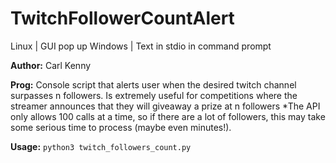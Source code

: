 TwitchFollowerCountAlert 
========================
Linux   | GUI pop up
Windows | Text in stdio in command prompt

**Author:** Carl Kenny

**Prog:** Console script that alerts user when the desired twitch channel surpasses n
followers. Is extremely useful for competitions where the streamer
announces that they will giveaway a prize at n followers *The API only allows 100 calls at a time, so if there are a lot of followers,
this may take some serious time to process (maybe even minutes!).

**Usage:** `python3 twitch_followers_count.py`
